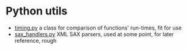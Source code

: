 # Python utils
* [timing.py](https://github.com/samikoz/putil/blob/master/timing.py)
a class for comparison of functions' run-times, fit for use
* [sax_handlers.py](https://github.com/samikoz/putil/blob/master/sax_handlers.py)
XML SAX parsers, used at some point, for later reference, rough
